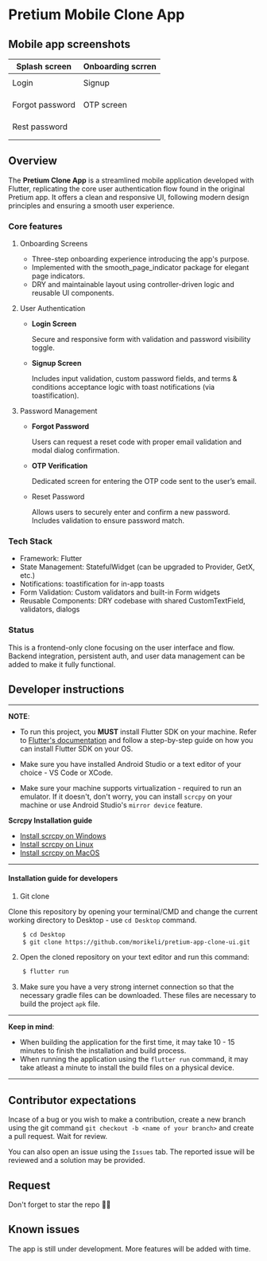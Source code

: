 # Pretium Mobile Clone App

## Mobile app screenshots
| Splash screen | Onboarding scrren |
| ------------------------- | ------------------------- |
| | |
| Login | Signup |
| | |
| | |
| | |
| Forgot password | OTP screen |
| | |
| | |
| | |
| Rest password | |
| | |
| | |

## Overview
The **Pretium Clone App** is a streamlined mobile application developed with Flutter, replicating the core user authentication flow found in the original Pretium app. It offers a clean and responsive UI, following modern design principles and ensuring a smooth user experience.  

### Core features
1. Onboarding Screens
    - Three-step onboarding experience introducing the app's purpose.
    - Implemented with the smooth_page_indicator package for elegant page indicators.
    - DRY and maintainable layout using controller-driven logic and reusable UI components.

2. User Authentication
    - **Login Screen**
    
      Secure and responsive form with validation and password visibility toggle.

    - **Signup Screen**
      
      Includes input validation, custom password fields, and terms & conditions acceptance logic with toast notifications (via toastification).

3. Password Management
    - **Forgot Password**
      
      Users can request a reset code with proper email validation and modal dialog confirmation.

    - **OTP Verification**
      
      Dedicated screen for entering the OTP code sent to the user’s email.

    - Reset Password
    
      Allows users to securely enter and confirm a new password. Includes validation to ensure password match.

### Tech Stack
- Framework: Flutter
- State Management: StatefulWidget (can be upgraded to Provider, GetX, etc.)
- Notifications: toastification for in-app toasts
- Form Validation: Custom validators and built-in Form widgets
- Reusable Components: DRY codebase with shared CustomTextField, validators, dialogs

### Status

This is a frontend-only clone focusing on the user interface and flow. Backend integration, persistent auth, and user data management can be added to make it fully functional.

## Developer instructions
---
**NOTE**: 
* To run this project, you **MUST** install Flutter SDK on your machine. Refer to [Flutter's documentation](https://docs.flutter.dev/get-started/install) and follow a step-by-step guide on how you can install Flutter SDK on your OS.

* Make sure you have installed Android Studio or a text editor of your choice - VS Code or XCode.

* Make sure your machine supports virtualization - required to run an emulator. If it doesn't, don't worry, you can install `scrcpy` on your machine or use Android Studio's `mirror device` feature.

**Scrcpy Installation guide** 
* [Install scrcpy on Windows](https://github.com/Genymobile/scrcpy/blob/master/doc/windows.md)
* [Install scrcpy on Linux](https://github.com/Genymobile/scrcpy/blob/master/doc/linux.md)
* [Install scrcpy on MacOS](https://github.com/Genymobile/scrcpy/blob/master/doc/macos.md)

---


#### Installation guide for developers

1. Git clone

Clone this repository by opening your terminal/CMD and change the current working directory to Desktop - use `cd Desktop` command.
```bash
    $ cd Desktop
    $ git clone https://github.com/morikeli/pretium-app-clone-ui.git
```

2. Open the cloned repository on your text editor and run this command:
```bash
    $ flutter run
```
3. Make sure you have a very strong internet connection so that the necessary gradle files can be downloaded. These files are necessary to build the project `apk` file.

---
**Keep in mind**:
* When building the application for the first time, it may take 10 - 15 minutes to finish the installation and build process.
* When running the application using the `flutter run` command, it may take atleast a minute to install the build files on a physical device.
---


## Contributor expectations
Incase of a bug or you wish to make a contribution, create a new branch using the git command `git checkout -b <name of your branch>` and create a pull request. Wait for review.

You can also open an issue using the `Issues` tab. The reported issue will be reviewed and a solution may be provided.


## Request
Don't forget to star the repo 🌟😉


## Known issues
The app is still under development. More features will be added with time.
